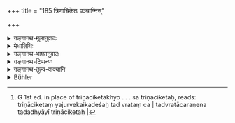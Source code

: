 +++
title = "185 त्रिणाचिकेतः पञ्चाग्निस्"

+++

<details><summary>गङ्गानथ-मूलानुवादः</summary>

One who has learnt the “Triṇāciketa,” one who knows the science of the five fires, one who has learnt the “Trisuparṇa,” one who knows the six-limbed science, one who is born of a woman married in the “Brahma (Brāhma)” form, one who sings the Jyeṣṭha-sāmas.—(185)
</details>

<details><summary>मेधातिथिः</summary>

**त्रिणाचिकेता**ख्यो वेदविभागो ऽध्वर्यूणाम्- "पीतोदका जग्धतृणाः" (च्ड़्। काटु १.३) इत्यादिः । तदध्ययनसंबन्धात् पुरुषो ऽत्र **त्रिणाचिकेत** उच्यते । अन्ये च त्रिणाचिकेतम् अधीयानानां व्रतम् आम्नातम् । तत् येन चरितं स **त्रिणाचिकेतः**[^३१५] । अत्रापि लक्षणयैव पुरुष उच्यते ।[^३१६]


[^३१५]:
     G 1st ed. in place of triṇāciketākhyo . . . sa triṇāciketaḥ, reads: triṇāciketaṃ yajurvekaikadeśaḥ tad vrataṃ ca | tadvratācaraṇena tadadhyāyī triṇāciketaḥ | 

- न चैवं मन्तव्यं तावन्मात्रेण पङ्क्तिपावनत्वम्, किं तर्हि सति श्रोत्रियत्वादिगुणयोगे ऽधिको ऽयं गुणो द्रष्टव्यः पङ्क्तिपावनहेतुतया । 

- पञ्चाग्निविद्या नाम छान्दोग्योपनिषदि (छु ५.३–१०) विद्याम्नायते, "स्तेनो हिरण्यस्य" इत्यादि (छु ५.१०.९) यस्याः फलम् । तदध्ययनसंबन्धात् पुरुषो ऽपि **पञ्चाग्निः** पूर्ववत् । 

- <u>अन्ये</u> तु पञ्चाग्नयो यस्य, त्रयस् त्रेताग्नयः सभ्यावसथ्यौ च द्वौ, **पञ्चाग्निः** । तत्र सभ्यो नाम यो महासाधनस्य शीतापनोदार्थम् एव बहुषु देशेषु व्यवह्रियते । 

- **त्रिसुपर्णो** नाम मन्त्रस् तैत्तिरीयके बाह्वृच्ये च- "ये ब्राह्मणास् त्रिसुपर्णं पठन्ति" इत्यादिः । षडङ्गो वेदस् तं वेत्तीति **षडङ्गवित्** । ब्राह्मधर्मेण आहूय दानेन या दत्ता तस्यानुसन्तानस् ततो जातः । **ज्येष्ठसामगश्** च । ज्येष्ठदोहानि आरण्यके सामानि, तानि गायति स एवम् उच्यते । अत्रापि सामगानेन तद्व्रताचरणेन वा पुरुष इत्य् उच्यते ॥ ३.१७५ ॥
</details>

<details><summary>गङ्गानथ-भाष्यानुवादः</summary>

‘*Triṇāciketa*’ is the name of a portion of the Yajurveda, beginning with the words ‘*pītodakā jagdhatṛṇā*; and the man is called ‘*triṇāciketa*’ by the circumstance of his having learnt that portion. Others, however, explain that there are certain observances prescribed for those who are learning the *Tṛṇāciketa* Mantras; and the person who has kept these observances is called ‘*Triṇāciketa*.’ Here also the term is applied to the man only figuratively.

It should not be thought that merely this (fact of having learnt a certain portion of the Veda) makes one a ‘Sanctifier of Company;’ what is meant is, that when the other qualifications of being learned in the Veda and the like are present, the circumstance here mentioned forms an additional qualification as indicating the character of being a ‘Sanctifier of Company.’

‘*Five fires*,’ ‘*Pañcāgnividyā*,’ is the name of a certain teaching occurring in the *Chāndogya Upaniṣad* (5.10.9), the reward whereof has been described in the words ‘*stenohiraṇyasya*, etc.’ The man is also so called by the circumstance of his having learnt the said teaching, as in the case of the previous word.

Others have explained the term ‘*Pañcāgni*’ as ‘one maintains the five fires,’—*i.e*., the three sacrificial fires, the social fire and the domestic fire. Of these, the ‘social fire’ is that which is lighted in many countries with large quantities of fuel, for the purpose of relieving cold.

‘*Trisuparṇa*’ is the name of a *mantra* occurring in the *Taittirīya Veda*, and also in the *Ṛgveda*, beginning with the words ‘*ye brāhmaṇās trisuparṇam paṭhanti*; etc.’

The ‘*six-limbed science*’ is the Veda; one who has learnt this.

One who is born of a woman who has been married in the “Brāhma” form,—*i.e*., who has been given to a bridegroom brought home by invitation.

‘*One who sings the Jyeṣṭha Sāmas*;’—The ‘*Jyeṣṭhadohas*’ are
*Sāman-mantras* found in the *Āraṇyaka*; one who sings these is called
‘*Jyeṣṭhasāmaga*.’ Here also the man is so called by reason of his singing the *Sāman* and keeping the observances in relation to it.—(185)
</details>

<details><summary>गङ्गानथ-टिप्पन्यः</summary>

This verse is quoted in *Madanapārijāta* (p. 557), which supplies the
following explanations:—‘*Triṇāciketaḥ*’—‘one who studies that portion
of the Yajurveda which is

called the *Triṇāciketas*, and who keeps the observances connected
therewith’;—‘*Pañcāgniḥ*’—‘one who maintains the five Fires—(1)
*Gārhopatya*, (2) *Dakṣiṇāgni*, (3) *Āhavanīya*, (4) *Sabhya* and (5)
*Āvasatha*’;—‘*Trisuparṇa*’—is the name of a portion of the Yajurveda
(Medhātithi says it is a *mantra* found in the *Taittirīya* and the
*Ṛgveda*); and he who knows that text and its meaning is also called by
the same name;—‘*ṣaḍaṅgavit*’—‘one who knows the texts.and meanings of
the six subsidiary sciences, *Śikṣā, Kalpa* and the
rest’;—‘*Brāhmadeyānusantānaḥ*’—‘one who is born of a mother married in
the Brāhma form’;—‘*Jyeṣṭhasāmagaḥ*’—‘one who is constantly singing Sāma
hymns,’ or ‘he who keeps the observance known as *Jyeṣṭha-sāma*, and
knows the Sāma texts known under that name’.

‘*Triṇāciketaḥ*’—see Āpastamba, 2.17.22.

‘*Pañcāgniḥ*’—‘Knowing the Pañcāgnividyā, taught in the Chāndogya
Upaniṣad 4.10 *et. seq*.’ (Medhātithi and Nārāyaṇa);—‘who keeps the five
Fires’ (‘others’ in Medhātithi, Govindarāja, Kullūka and Rāghavānanda).

‘*Trisuparṇa*’.—‘One who knows the text of Taittirīya Āraṇyaka 10.38-40’
(Medhātithi, Nārāyaṇa and Nandana);—‘one who knows Ṛgveda 10.114.3-5’
</details>

<details><summary>गङ्गानथ-तुल्य-वाक्यानि</summary>

**(verses 3.184-186)  
**

See Comparative notes for [Verse
3.184].
</details>

<details><summary>Bühler</summary>

185	A Trinakiketa, one who keeps five sacred fires, a Trisuparna, one who is versed in the six Angas, the son of a woman married according to the Brahma rite, one who sings the Gyeshthasaman,
</details>
